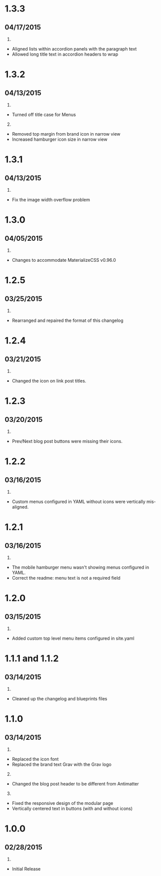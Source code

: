 # 1.3.3
## 04/17/2015
1. [](#improved)
  * Aligned lists within accordion panels with the paragraph text
  * Allowed long title text in accordion headers to wrap


# 1.3.2
## 04/13/2015
1. [](#improved)
  * Turned off title case for Menus
2. [](#bugfix)
  * Removed top margin from brand icon in narrow view
  * Increased hamburger icon size in narrow view


# 1.3.1
## 04/13/2015
1. [](#bugfix)
  * Fix the image width overflow problem


# 1.3.0
## 04/05/2015
1. [](#improved)
  * Changes to accommodate MaterializeCSS v0.96.0


# 1.2.5
## 03/25/2015
1. [](#bugfix)
  * Rearranged and repaired the format of this changelog


# 1.2.4
## 03/21/2015
1. [](#improved)
  * Changed the icon on link post titles.


# 1.2.3
## 03/20/2015
1. [](#bugfix)
  * Prev/Next blog post buttons were missing their icons.


# 1.2.2
## 03/16/2015
1. [](#bugfix)
  * Custom menus configured in YAML without icons were vertically mis-aligned.


# 1.2.1
## 03/16/2015
1. [](#bugfix)
  * The mobile hamburger menu wasn't showing menus configured in YAML.
  * Correct the readme: menu text is not a required field


# 1.2.0
## 03/15/2015
1. [](#new)
  * Added custom top level menu items configured in site.yaml


# 1.1.1 and 1.1.2
## 03/14/2015
1. [](#bugfix)
  * Cleaned up the changelog and blueprints files


# 1.1.0
## 03/14/2015
1. [](#new)
  * Replaced the icon font
  * Replaced the brand text Grav with the Grav logo
2. [](#improved)
  * Changed the blog post header to be different from Antimatter
3. [](#bugfix)
  * Fixed the responsive design of the modular page
  * Vertically centered text in buttons (with and without icons)


# 1.0.0
## 02/28/2015
1. [](#new)
  * Initial Release
